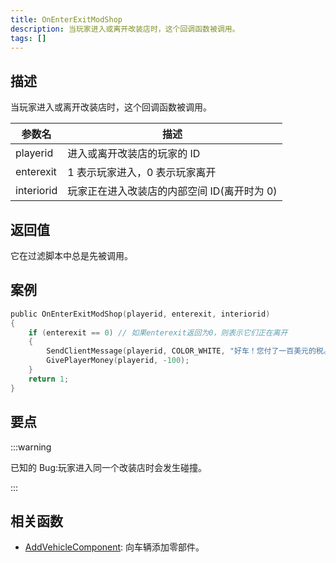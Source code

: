 ```yaml
---
title: OnEnterExitModShop
description: 当玩家进入或离开改装店时，这个回调函数被调用。
tags: []
---
```


## 描述

当玩家进入或离开改装店时，这个回调函数被调用。

| 参数名     | 描述                                        |
| ---------- | ------------------------------------------- |
| playerid   | 进入或离开改装店的玩家的 ID                 |
| enterexit  | 1 表示玩家进入，0 表示玩家离开              |
| interiorid | 玩家正在进入改装店的内部空间 ID(离开时为 0) |

## 返回值

它在过滤脚本中总是先被调用。

## 案例

```c
public OnEnterExitModShop(playerid, enterexit, interiorid)
{
    if (enterexit == 0) // 如果enterexit返回为0，则表示它们正在离开
    {
        SendClientMessage(playerid, COLOR_WHITE, "好车！您付了一百美元的税。");
        GivePlayerMoney(playerid, -100);
    }
    return 1;
}
```

## 要点

:::warning

已知的 Bug:玩家进入同一个改装店时会发生碰撞。

:::

## 相关函数

- [AddVehicleComponent](../functions/AddVehicleComponent): 向车辆添加零部件。
